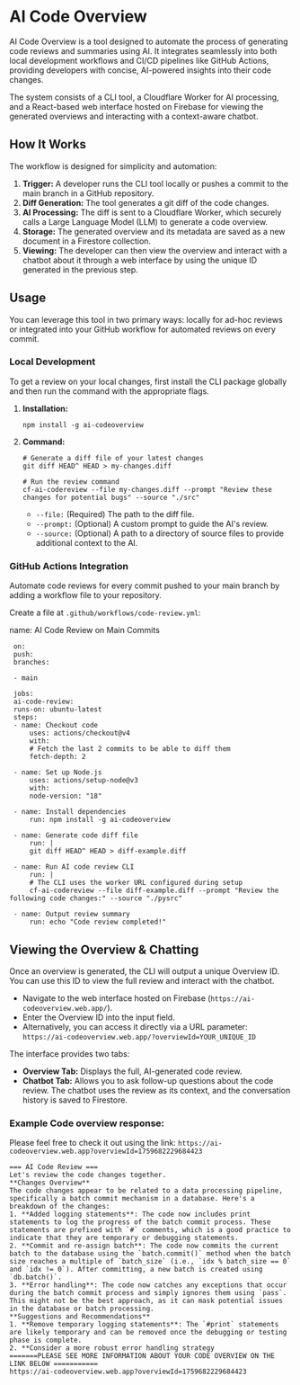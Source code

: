 # AI Code Overview

AI Code Overview is a tool designed to automate the process of generating code reviews and summaries using AI. It integrates seamlessly into both local development workflows and CI/CD pipelines like GitHub Actions, providing developers with concise, AI-powered insights into their code changes.

The system consists of a CLI tool, a Cloudflare Worker for AI processing, and a React-based web interface hosted on Firebase for viewing the generated overviews and interacting with a context-aware chatbot.

## How It Works

The workflow is designed for simplicity and automation:

1. **Trigger:** A developer runs the CLI tool locally or pushes a commit to the main branch in a GitHub repository.
2. **Diff Generation:** The tool generates a git diff of the code changes.
3. **AI Processing:** The diff is sent to a Cloudflare Worker, which securely calls a Large Language Model (LLM) to generate a code overview.
4. **Storage:** The generated overview and its metadata are saved as a new document in a Firestore collection.
5. **Viewing:** The developer can then view the overview and interact with a chatbot about it through a web interface by using the unique ID generated in the previous step.

## Usage

You can leverage this tool in two primary ways: locally for ad-hoc reviews or integrated into your GitHub workflow for automated reviews on every commit.

### Local Development

To get a review on your local changes, first install the CLI package globally and then run the command with the appropriate flags.

1. **Installation:**

   ```
   npm install -g ai-codeoverview
   ```

2. **Command:**

   ```
   # Generate a diff file of your latest changes
   git diff HEAD^ HEAD > my-changes.diff

   # Run the review command
   cf-ai-codereview --file my-changes.diff --prompt "Review these changes for potential bugs" --source "./src"
   ```

   - `--file:` (Required) The path to the diff file.
   - `--prompt:` (Optional) A custom prompt to guide the AI's review.
   - `--source:` (Optional) A path to a directory of source files to provide additional context to the AI.

### GitHub Actions Integration

Automate code reviews for every commit pushed to your main branch by adding a workflow file to your repository.

Create a file at `.github/workflows/code-review.yml`:

name: AI Code Review on Main Commits

```
 on:
 push:
 branches:

 - main

 jobs:
 ai-code-review:
 runs-on: ubuntu-latest
 steps:
 - name: Checkout code
     uses: actions/checkout@v4
     with:
     # Fetch the last 2 commits to be able to diff them
     fetch-depth: 2

 - name: Set up Node.js
     uses: actions/setup-node@v3
     with:
     node-version: "18"

 - name: Install dependencies
     run: npm install -g ai-codeoverview

 - name: Generate code diff file
     run: |
     git diff HEAD^ HEAD > diff-example.diff

 - name: Run AI code review CLI
     run: |
     # The CLI uses the worker URL configured during setup
     cf-ai-codereview --file diff-example.diff --prompt "Review the following code changes:" --source "./pysrc"

 - name: Output review summary
     run: echo "Code review completed!"
```

## Viewing the Overview & Chatting

Once an overview is generated, the CLI will output a unique Overview ID. You can use this ID to view the full review and interact with the chatbot.

- Navigate to the web interface hosted on Firebase (`https://ai-codeoverview.web.app/`).
- Enter the Overview ID into the input field.
- Alternatively, you can access it directly via a URL parameter: `https://ai-codeoverview.web.app/?overviewId=YOUR_UNIQUE_ID`

The interface provides two tabs:

- **Overview Tab:** Displays the full, AI-generated code review.
- **Chatbot Tab:** Allows you to ask follow-up questions about the code review. The chatbot uses the review as its context, and the conversation history is saved to Firestore.

### Example Code overview response:

Please feel free to check it out using the link: `https://ai-codeoverview.web.app?overviewId=1759682229684423` 
```
=== AI Code Review ===
Let's review the code changes together.
**Changes Overview**
The code changes appear to be related to a data processing pipeline, specifically a batch commit mechanism in a database. Here's a breakdown of the changes:
1. **Added logging statements**: The code now includes print statements to log the progress of the batch commit process. These statements are prefixed with `#` comments, which is a good practice to indicate that they are temporary or debugging statements.
2. **Commit and re-assign batch**: The code now commits the current batch to the database using the `batch.commit()` method when the batch size reaches a multiple of `batch_size` (i.e., `idx % batch_size == 0` and `idx != 0`). After committing, a new batch is created using `db.batch()`.
3. **Error handling**: The code now catches any exceptions that occur during the batch commit process and simply ignores them using `pass`. This might not be the best approach, as it can mask potential issues in the database or batch processing.
**Suggestions and Recommendations**
1. **Remove temporary logging statements**: The `#print` statements are likely temporary and can be removed once the debugging or testing phase is complete.
2. **Consider a more robust error handling strategy
=======PLEASE SEE MORE INFORMATION ABOUT YOUR CODE OVERVIEW ON THE LINK BELOW ===========
https://ai-codeoverview.web.app?overviewId=1759682229684423
```
